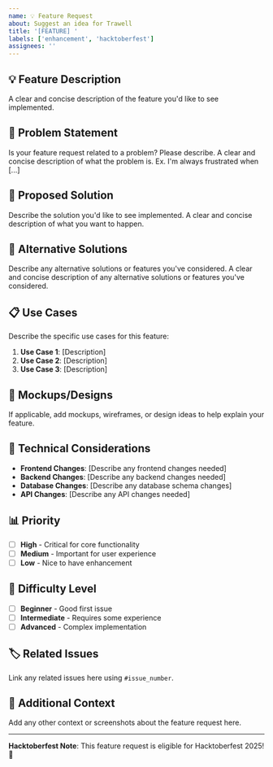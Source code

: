 ```yaml
---
name: 💡 Feature Request
about: Suggest an idea for Trawell
title: '[FEATURE] '
labels: ['enhancement', 'hacktoberfest']
assignees: ''
---
```


## 💡 Feature Description
A clear and concise description of the feature you'd like to see implemented.

## 🎯 Problem Statement
Is your feature request related to a problem? Please describe.
A clear and concise description of what the problem is. Ex. I'm always frustrated when [...]

## 💭 Proposed Solution
Describe the solution you'd like to see implemented.
A clear and concise description of what you want to happen.

## 🔄 Alternative Solutions
Describe any alternative solutions or features you've considered.
A clear and concise description of any alternative solutions or features you've considered.

## 📋 Use Cases
Describe the specific use cases for this feature:
1. **Use Case 1**: [Description]
2. **Use Case 2**: [Description]
3. **Use Case 3**: [Description]

## 🎨 Mockups/Designs
If applicable, add mockups, wireframes, or design ideas to help explain your feature.

## 🔧 Technical Considerations
- **Frontend Changes**: [Describe any frontend changes needed]
- **Backend Changes**: [Describe any backend changes needed]
- **Database Changes**: [Describe any database schema changes]
- **API Changes**: [Describe any API changes needed]

## 📊 Priority
- [ ] **High** - Critical for core functionality
- [ ] **Medium** - Important for user experience
- [ ] **Low** - Nice to have enhancement

## 🎯 Difficulty Level
- [ ] **Beginner** - Good first issue
- [ ] **Intermediate** - Requires some experience
- [ ] **Advanced** - Complex implementation

## 🏷️ Related Issues
Link any related issues here using `#issue_number`.

## 📝 Additional Context
Add any other context or screenshots about the feature request here.

---

**Hacktoberfest Note**: This feature request is eligible for Hacktoberfest 2025! 🎉
